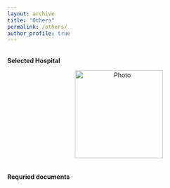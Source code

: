 ```yaml
---
layout: archive
title: "Others" 
permalink: /others/ 
author_profile: true
---
```



<br>
<b>Selected Hospital</b> <br>

<p align="center">
  <img src="http://shunguowang.github.io/others/Zhu.jpg" alt="Photo" style="width: 200px;"/> 
</p>

<br>
<b>Requried documents</b> <br>

